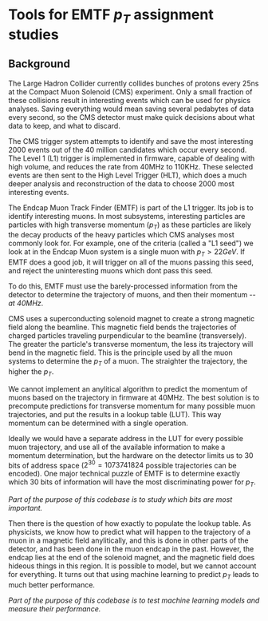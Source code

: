 # Tools for EMTF $p_T$ assignment studies
## Background
The Large Hadron Collider currently collides bunches of protons every 25ns at the Compact Muon Solenoid (CMS) experiment. Only a small fraction of these collisions result in interesting events which can be used for physics analyses. Saving everything would mean saving several pedabytes of data every second, so the CMS detector must make quick decisions about what data to keep, and what to discard.

The CMS trigger system attempts to identify and save the most interesting 2000 events out of the 40 million candidates which occur every second. The Level 1 (L1) trigger is implemented in firmware, capable of dealing with high volume, and reduces the rate from 40MHz to 110KHz. These selected events are then sent to the High Level Trigger (HLT), which does a much deeper analysis and reconstruction of the data to choose 2000 most interesting events.

The Endcap Muon Track Finder (EMTF) is part of the L1 trigger. Its job is to identify interesting muons. In most subsystems, interesting particles are particles with high transverse momentum ($p_T$) as these particles are likely the decay products of the heavy particles which CMS analyses most commonly look for. For example, one of the criteria (called a "L1 seed") we look at in the Endcap Muon system is a single muon with $p_T>22 GeV$. If EMTF does a good job, it will trigger on all of the muons passing this seed, and reject the uninteresting muons which dont pass this seed. 

To do this, EMTF must use the barely-processed information from the detector to determine the trajectory of muons, and then their momentum -- _at 40MHz_. 

CMS uses a superconducting solenoid magnet to create a strong magnetic field along the beamline. This magnetic field bends the trajectories of charged particles traveling purpendicular to the beamline (transversely). The greater the particle's transverse momentum, the less its trajectory will bend in the magnetic field. This is the principle used by all the muon systems to determine the $p_T$ of a muon. The straighter the trajectory, the higher the $p_T$.

We cannot implement an anylitical algorithm to predict the momentum of muons based on the trajectory in firmware at 40MHz. The best solution is to precompute predictions for transverse momentum for many possible muon trajectories, and put the results in a lookup table (LUT). This way momentum can be determined with a single operation. 

Ideally we would have a separate address in the LUT for every possible muon trajectory, and use all of the available information to make a momentum determination, but the hardware on the detector limits us to 30 bits of address space ($2^{30}=1073741824$ possible trajectories can be encoded). One major technical puzzle of EMTF is to determine exactly which 30 bits of information will have the most discriminating power for $p_T$. 

_Part of the purpose of this codebase is to study which bits are most important._

Then there is the question of how exactly to populate the lookup table. As physicists, we know how to predict what will happen to the trajectory of a muon in a magnetic field anylitically, and this is done in other parts of the detector, and has been done in the muon endcap in the past. However, the endcap lies at the end of the solenoid magnet, and the magnetic field does hideous things in this region. It is possible to model, but we cannot account for everything. It turns out that using machine learning to predict $p_T$ leads to much better performance. 

_Part of the purpose of this codebase is to test machine learning models and measure their performance._
